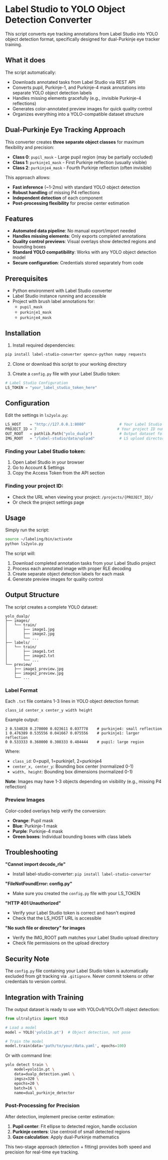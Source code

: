 # Label Studio to YOLO Object Detection Converter

This script converts eye tracking annotations from Label Studio into YOLO object detection format, specifically designed for dual-Purkinje eye tracker training.

## What it does

The script automatically:
- Downloads annotated tasks from Label Studio via REST API
- Converts pupil, Purkinje-1, and Purkinje-4 mask annotations into separate YOLO object detection labels
- Handles missing elements gracefully (e.g., invisible Purkinje-4 reflections)
- Generates color-annotated preview images for quick quality control
- Organizes everything into a YOLO-compatible dataset structure

## Dual-Purkinje Eye Tracking Approach

This converter creates **three separate object classes** for maximum flexibility and precision:

- **Class 0**: `pupil_mask` - Large pupil region (may be partially occluded)
- **Class 1**: `purkinje1_mask` - First Purkinje reflection (usually visible)
- **Class 2**: `purkinje4_mask` - Fourth Purkinje reflection (often invisible)

This approach allows:
- **Fast inference** (~1-2ms) with standard YOLO object detection
- **Robust handling** of missing P4 reflections
- **Independent detection** of each component
- **Post-processing flexibility** for precise center estimation

## Features

- **Automated data pipeline**: No manual export/import needed
- **Handles missing elements**: Only exports completed annotations
- **Quality control previews**: Visual overlays show detected regions and bounding boxes
- **Standard YOLO compatibility**: Works with any YOLO object detection model
- **Secure configuration**: Credentials stored separately from code

## Prerequisites

- Python environment with Label Studio converter
- Label Studio instance running and accessible
- Project with brush label annotations for:
  - `pupil_mask`
  - `purkinje1_mask` 
  - `purkinje4_mask`

## Installation

1. Install required dependencies:
```bash
pip install label-studio-converter opencv-python numpy requests
```

2. Clone or download this script to your working directory

3. Create a `config.py` file with your Label Studio token:
```python
# Label Studio Configuration
LS_TOKEN = "your_label_studio_token_here"
```

## Configuration

Edit the settings in `ls2yolo.py`:

```python
LS_HOST    = "http://127.0.0.1:8080"               # Your Label Studio URL
PROJECT_ID = 7                                    # Your project ID number
OUT_ROOT   = pathlib.Path("yolo_dualp")            # Output dataset folder
IMG_ROOT   = "/label-studio/data/upload"           # LS upload directory path
```

### Finding your Label Studio token:
1. Open Label Studio in your browser
2. Go to Account & Settings
3. Copy the Access Token from the API section

### Finding your project ID:
- Check the URL when viewing your project: `/projects/{PROJECT_ID}/`
- Or check the project settings page

## Usage

Simply run the script:

```bash
source ~/labeling/bin/activate
python ls2yolo.py
```

The script will:
1. Download completed annotation tasks from your Label Studio project
2. Process each annotated image with proper RLE decoding
3. Create separate object detection labels for each mask
4. Generate preview images for quality control

## Output Structure

The script creates a complete YOLO dataset:

```
yolo_dualp/
├── images/
│   └── train/
│       ├── image1.jpg
│       ├── image2.jpg
│       └── ...
├── labels/
│   └── train/
│       ├── image1.txt
│       ├── image2.txt
│       └── ...
└── preview/
    ├── image1_preview.jpg
    ├── image2_preview.jpg
    └── ...
```

### Label Format

Each `.txt` file contains 1-3 lines in YOLO object detection format:
```
class_id center_x center_y width height
```

Example output:
```
2 0.534028 0.270000 0.023611 0.037778    # purkinje4: small reflection
1 0.476389 0.535556 0.041667 0.075556    # purkinje1: larger reflection  
0 0.533333 0.360000 0.308333 0.484444    # pupil: large region
```

Where:
- `class_id`: 0=pupil, 1=purkinje1, 2=purkinje4
- `center_x, center_y`: Bounding box center (normalized 0-1)
- `width, height`: Bounding box dimensions (normalized 0-1)

**Note**: Images may have 1-3 objects depending on visibility (e.g., missing P4 reflection)

### Preview Images

Color-coded overlays help verify the conversion:
- **Orange**: Pupil mask
- **Blue**: Purkinje-1 mask  
- **Purple**: Purkinje-4 mask
- **Green boxes**: Individual bounding boxes with class labels

## Troubleshooting

**"Cannot import decode_rle"**
- Install label-studio-converter: `pip install label-studio-converter`

**"FileNotFoundError: config.py"**
- Make sure you created the `config.py` file with your LS_TOKEN

**"HTTP 401 Unauthorized"**
- Verify your Label Studio token is correct and hasn't expired
- Check that the LS_HOST URL is accessible

**"No such file or directory" for images**
- Verify the IMG_ROOT path matches your Label Studio upload directory
- Check file permissions on the upload directory

## Security Note

The `config.py` file containing your Label Studio token is automatically excluded from git tracking via `.gitignore`. Never commit tokens or other credentials to version control.

## Integration with Training

The output dataset is ready to use with YOLOv8/YOLOv11 object detection:

```python
from ultralytics import YOLO

# Load a model
model = YOLO('yolo11n.pt')  # Object detection, not pose

# Train the model
model.train(data='path/to/your/data.yaml', epochs=100)
```

Or with command line:
```bash
yolo detect train \
    model=yolo11n.pt \
    data=dualp_detection.yaml \
    imgsz=320 \
    epochs=20 \
    batch=16 \
    name=dual_purkinje_detector
```

### Post-Processing for Precision

After detection, implement precise center estimation:

1. **Pupil center**: Fit ellipse to detected region, handle occlusion
2. **Purkinje centers**: Use centroid of small detected regions
3. **Gaze calculation**: Apply dual-Purkinje mathematics

This two-stage approach (detection + fitting) provides both speed and precision for real-time eye tracking.